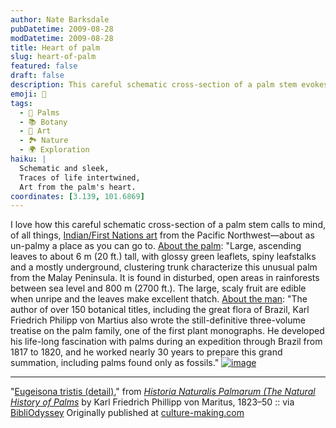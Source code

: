 ```yaml
---
author: Nate Barksdale
pubDatetime: 2009-08-28
modDatetime: 2009-08-28
title: Heart of palm
slug: heart-of-palm
featured: false
draft: false
description: This careful schematic cross-section of a palm stem evokes striking similarities to Pacific Northwest art despite the palm’s tropical origins. Based on the content, relevant geolocation coordinates for the Malay Peninsula might be approximately
emoji: 🌴
tags:
  - 🌿 Palms
  - 📚 Botany
  - 🎨 Art
  - 🏞️ Nature
  - 🌍 Exploration
haiku: |
  Schematic and sleek,  
  Traces of life intertwined,  
  Art from the palm's heart.
coordinates: [3.139, 101.6869]
---
```


I love how this careful schematic cross-section of a palm stem calls to mind, of all things, [Indian/First Nations art](http://images.google.com/images?hl=en&um=1&q=haida+art&ie=UTF-8&ei=6zWYSp-3GoHssQPi5PH_AQ&sa=X&oi=image_result_group&ct=title&resnum=1) from the Pacific Northwest—about as un-palmy a place as you can go to. [About the palm](http://www.rarepalmseeds.com/pix/EugTri.shtml): "Large, ascending leaves to about 6 m (20 ft.) tall, with glossy green leaflets, spiny leafstalks and a mostly underground, clustering trunk characterize this unusual palm from the Malay Peninsula. It is found in disturbed, open areas in rainforests between sea level and 800 m (2700 ft.). The large, scaly fruit are edible when unripe and the leaves make excellent thatch. [About the man](http://sciweb.nybg.org/Science2/Onlinexhibits/exhbtcata.html): "The author of over 150 botanical titles, including the great flora of Brazil, Karl Friedrich Philipp von Martius also wrote the still-definitive three-volume treatise on the palm family, one of the first plant monographs. He developed his life-long fascination with palms during an expedition through Brazil from 1817 to 1820, and he worked nearly 30 years to prepare this grand summation, including palms found only as fossils." [![image](http://culture-making.com/media/3769362320_81302097c3_o.jpg)](http://bibliodyssey.blogspot.com/2009/07/historia-naturalis-palmarum.html)

---

"[Eugeisona tristis (detail)](http://www.flickr.com/photos/bibliodyssey/3769362320/sizes/o/)," from [_Historia Naturalis Palmarum (The Natural History of Palms_](http://www.botanicus.org/bibliography/b12036171) by Karl Friedrich Phillipp von Maritus, 1823–50 :: via [BibliOdyssey](http://bibliodyssey.blogspot.com/2009/07/historia-naturalis-palmarum.html) Originally published at [culture-making.com](http://www.culture-making.com)
